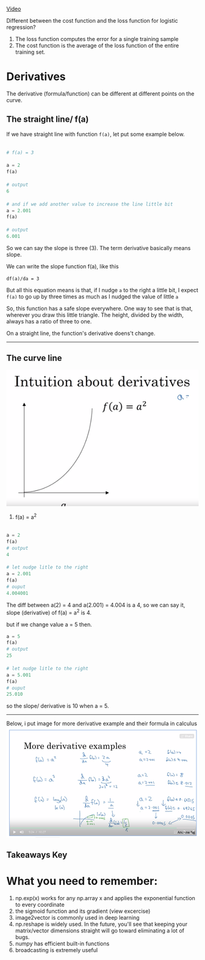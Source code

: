 [Video](https://coursera.org/share/629a901b838be6893291769188e6ad30)

Different between the cost function and the loss function for logistic regression?

1. The loss function computes the error for a single training sample
2. The cost function is the average of the loss function of the entire training set.

# Derivatives

The derivative (formula/function) can be different at different points on the curve. 

## The straight line/ f(a)

If we have straight line with function `f(a)`, let put some example below.


```python

# f(a) = 3

a = 2 
f(a) 

# output
6

# and if we add another value to increase the line little bit
a = 2.001
f(a)

# output
6.001
```

So we can say the slope is three (3). The term derivative basically means slope.

We can write the slope function f(a), like this

`df(a)/da = 3`


But all this equation means is that, if I nudge `a` to the right a little bit, I expect `f(a)` to go up by three times as much as I nudged the value of little `a`

So, this function has a safe slope everywhere. One way to see that is that, wherever you draw this little triangle. The height, divided by the width, always has a ratio of three to one. 

On a straight line, the function's derivative doens't change.

-----------------------

## The curve line

<img src="./assets/curve-line.png" />


1. f(a) = a<sup>2</sup>

```python

a = 2 
f(a)
# output
4

# let nudge litle to the right
a = 2.001
f(a)
# ouput
4.004001

```

The diff between a(2) = 4 and a(2.001) = 4.004 is a 4, so we can say it, slope (derivative) of  f(a) = a<sup>2</sup> is 4.

but if we change value a = 5 then.

```python
a = 5
f(a)
# output
25

# let nudge litle to the right
a = 5.001
f(a)
# ouput
25.010
```

so the slope/ derivative is 10 when a = 5.

-----------------------------

Below, i put image for more derivative example and their formula in calculus
<img src="./assets/derivative-example.png" />


## Takeaways Key

# What you need to remember:
1. np.exp(x) works for any np.array x and applies the exponential function to every coordinate
2. the sigmoid function and its gradient (view excercise)
3. image2vector is commonly used in deep learning
4. np.reshape is widely used. In the future, you'll see that keeping your matrix/vector dimensions straight will go toward eliminating a lot of bugs.
5. numpy has efficient built-in functions
6. broadcasting is extremely useful
